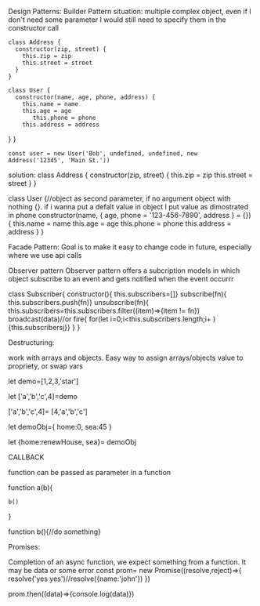 Design Patterns:
Builder Pattern
situation: multiple complex object, even if I don't need some parameter I would still need to specify them in the constructor call

    class Address {
      constructor(zip, street) {
        this.zip = zip
        this.street = street
      }
    }   

    class User {
      constructor(name, age, phone, address) {
        this.name = name
        this.age = age
           this.phone = phone
        this.address = address
  }
    }

    const user = new User('Bob', undefined, undefined, new Address('12345', 'Main St.'))

 solution:
        class Address {
  constructor(zip, street) {
    this.zip = zip
    this.street = street
  }
}

class User {//object as second parameter, if no argument object with nothing {}. if i wanna put a defalt value in object I put value as dimostrated in phone
  constructor(name, { age, phone = '123-456-7890', address } = {}) {
    this.name = name
    this.age = age
    this.phone = phone
    this.address = address
  }
}

Facade Pattern:
Goal is to make it easy to change code in future, especially where we use api calls

Observer pattern
Observer pattern offers a subcription models in which object subscribe to an event and gets notified when the event occurrr

class Subscriber{
    constructor(){
        this.subscribers=[]}
     subscribe(fn){
         this.subscribers.push(fn)}
     unsubscribe(fn){
         this.subscribers=this.subscribers.filter((item)=>{item != fn})
    broadcast(data)//or fire{
        for(let i=0;i<this.subscribers.length;i+ ){this.subscribers[i](data)}}
}
}    
 
 Destructuring:

 work with arrays and objects. Easy way to assign arrays/objects value to propriety, or swap vars

 let demo=[1,2,3,'star']

let ['a','b','c',4]=demo

['a','b','c',4]= [4,'a','b','c']


let demoObj={
    home:0,
    sea:45
}

let {home:renewHouse, sea}= demoObj

CALLBACK

function can be passed as parameter in a function

function a(b){

    b()
}

function b(){//do something}


Promises:

Completion of an async function, we expect something from a function. It may be data or some error
const prom= new Promise((resolve,reject)=>{
    resolve('yes yes')//resolve({name:'john'})
})

prom.then((data)=>{console.log(data)})